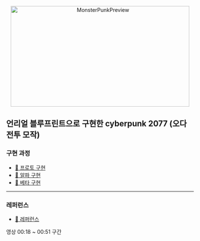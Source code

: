 <p align="center">
  <img width="480" height="270" alt="MonsterPunkPreview" src="https://github.com/user-attachments/assets/c866c71f-bbf1-4df8-9343-fbbec19b9c02" />
</p>

## 언리얼 블루프린트으로 구현한 cyberpunk 2077 (오다 전투 모작)

### 구현 과정
- [🎥 프로토 구현](https://www.youtube.com/watch?v=iwOnFXU31Yg)
- [🎥 알파 구현](ing....)
- [🎥 베타 구현](ing....)

---

### 레퍼런스
- [🎥 레퍼런스](https://youtu.be/cokKM3-S1bU?si=u0I_CP4fN04a_133)

영상 00:18 ~ 00:51 구간

